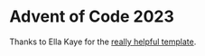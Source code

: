 # Advent of Code 2023

Thanks to Ella Kaye for the [really helpful
template](https://ellakaye.github.io/advent-of-code-website-template).
